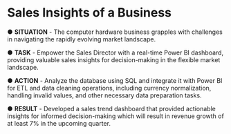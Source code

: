 # Sales Insights of a Business

● **SITUATION** - The computer hardware business grapples with challenges in navigating the rapidly evolving market landscape.

● **TASK** - Empower the Sales Director with a real-time Power BI dashboard, providing valuable sales insights for decision-making in the flexible market landscape.

● **ACTION** - Analyze the database using SQL and integrate it with Power BI for ETL and data cleaning operations, including currency normalization, handling invalid values, and other necessary data preparation tasks.

● **RESULT** - Developed a sales trend dashboard that provided actionable insights for informed decision-making which will result in revenue growth of at least 7% in the upcoming quarter.
